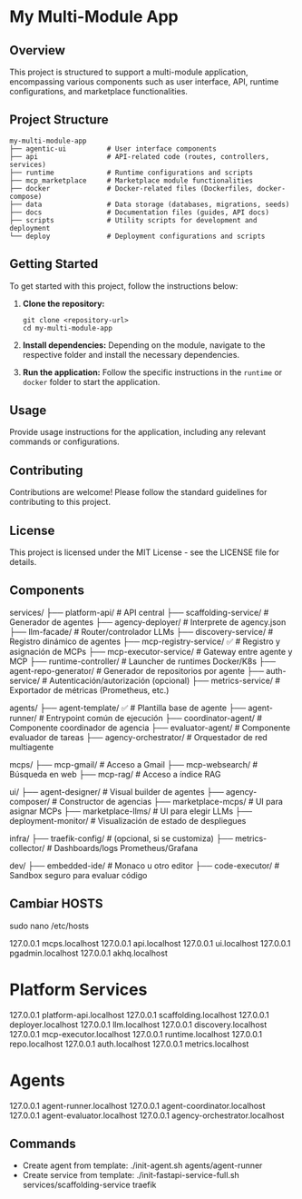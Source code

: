 # My Multi-Module App

## Overview
This project is structured to support a multi-module application, encompassing various components such as user interface, API, runtime configurations, and marketplace functionalities.

## Project Structure
```
my-multi-module-app
├── agentic-ui          # User interface components
├── api                 # API-related code (routes, controllers, services)
├── runtime             # Runtime configurations and scripts
├── mcp_marketplace     # Marketplace module functionalities
├── docker              # Docker-related files (Dockerfiles, docker-compose)
├── data                # Data storage (databases, migrations, seeds)
├── docs                # Documentation files (guides, API docs)
├── scripts             # Utility scripts for development and deployment
└── deploy              # Deployment configurations and scripts
```

## Getting Started
To get started with this project, follow the instructions below:

1. **Clone the repository:**
   ```
   git clone <repository-url>
   cd my-multi-module-app
   ```

2. **Install dependencies:**
   Depending on the module, navigate to the respective folder and install the necessary dependencies.

3. **Run the application:**
   Follow the specific instructions in the `runtime` or `docker` folder to start the application.

## Usage
Provide usage instructions for the application, including any relevant commands or configurations.

## Contributing
Contributions are welcome! Please follow the standard guidelines for contributing to this project.

## License
This project is licensed under the MIT License - see the LICENSE file for details.

## Components
services/
├── platform-api/              # API central
├── scaffolding-service/       # Generador de agentes
├── agency-deployer/           # Interprete de agency.json
├── llm-facade/                # Router/controlador LLMs
├── discovery-service/         # Registro dinámico de agentes
├── mcp-registry-service/ ✅   # Registro y asignación de MCPs
├── mcp-executor-service/      # Gateway entre agente y MCP
├── runtime-controller/        # Launcher de runtimes Docker/K8s
├── agent-repo-generator/      # Generador de repositorios por agente
├── auth-service/              # Autenticación/autorización (opcional)
├── metrics-service/           # Exportador de métricas (Prometheus, etc.)

agents/
├── agent-template/ ✅          # Plantilla base de agente
├── agent-runner/              # Entrypoint común de ejecución
├── coordinator-agent/         # Componente coordinador de agencia
├── evaluator-agent/           # Componente evaluador de tareas
├── agency-orchestrator/       # Orquestador de red multiagente

mcps/
├── mcp-gmail/                 # Acceso a Gmail
├── mcp-websearch/             # Búsqueda en web
├── mcp-rag/                   # Acceso a índice RAG

ui/
├── agent-designer/            # Visual builder de agentes
├── agency-composer/           # Constructor de agencias
├── marketplace-mcps/          # UI para asignar MCPs
├── marketplace-llms/          # UI para elegir LLMs
├── deployment-monitor/        # Visualización de estado de despliegues

infra/
├── traefik-config/            # (opcional, si se customiza)
├── metrics-collector/         # Dashboards/logs Prometheus/Grafana

dev/
├── embedded-ide/              # Monaco u otro editor
├── code-executor/             # Sandbox seguro para evaluar código

## Cambiar HOSTS
sudo nano /etc/hosts

127.0.0.1 mcps.localhost
127.0.0.1 api.localhost
127.0.0.1 ui.localhost
127.0.0.1 pgadmin.localhost
127.0.0.1 akhq.localhost

# Platform Services
127.0.0.1 platform-api.localhost
127.0.0.1 scaffolding.localhost
127.0.0.1 deployer.localhost
127.0.0.1 llm.localhost
127.0.0.1 discovery.localhost
127.0.0.1 mcp-executor.localhost
127.0.0.1 runtime.localhost
127.0.0.1 repo.localhost
127.0.0.1 auth.localhost
127.0.0.1 metrics.localhost

# Agents
127.0.0.1 agent-runner.localhost
127.0.0.1 agent-coordinator.localhost
127.0.0.1 agent-evaluator.localhost
127.0.0.1 agency-orchestrator.localhost

## Commands
- Create agent from template: ./init-agent.sh agents/agent-runner
- Create service from template: ./init-fastapi-service-full.sh services/scaffolding-service traefik